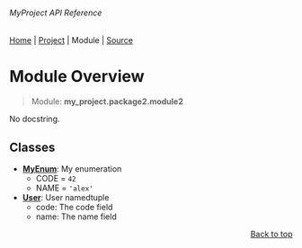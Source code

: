 ###### MyProject API Reference
[Home](/docs/this/is/a/test/README.md) | [Project](/README.md) | Module | [Source](/src/my_project/package2/module2.py)

# Module Overview
> Module: **my\_project.package2.module2**

No docstring.

## Classes
- [**MyEnum**](/docs/this/is/a/test/modules/my_project/package2/module2/class-MyEnum.md): My enumeration
    - CODE = `42`
    - NAME = `'alex'`
- [**User**](/docs/this/is/a/test/modules/my_project/package2/module2/class-User.md): User namedtuple
    - code: The code field
    - name: The name field

<p align="right"><a href="#myproject-api-reference">Back to top</a></p>
